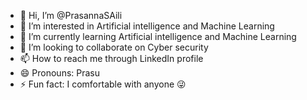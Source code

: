 - 👋 Hi, I’m @PrasannaSAili
- 👀 I’m interested in Artificial intelligence and Machine Learning 
- 🌱 I’m currently learning Artificial intelligence and Machine Learning 
- 💞️ I’m looking to collaborate on Cyber security 
- 📫 How to reach me through LinkedIn profile 
- 😄 Pronouns: Prasu
- ⚡ Fun fact: I comfortable with anyone 😜 

<!---
PrasannaSAili5216/PrasannaSAili5216 is a ✨ special ✨ repository because its `README.md` (this file) appears on your GitHub profile.
You can click the Preview link to take a look at your changes.
--->
